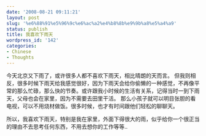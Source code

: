```yaml
---
date: '2008-08-21 09:11:21'
layout: post
slug: '%e6%88%91%e5%96%9c%e6%ac%a2%e4%b8%8b%e9%9b%a8%e5%a4%a9'
status: publish
title: 我喜欢下雨天
wordpress_id: '142'
categories:
- Chinese
- Thoughts
---
```


今天北京又下雨了，或许很多人都不喜欢下雨天，相比晴朗的天而言。 但我则相反，很多时候下雨天给我感觉很好，因为下雨天会给你偷懒的一种感觉，不再像平常的那么忙碌，那么快的节奏。或许跟我小时候的生活有关系，记得当时一到下雨天，父母也会在家里，因为不需要去田里干活。 那么小孩子就可以明目张胆的看电视，可以不用烧材做饭。很多时候，也才有时间跟他们轻松的聊聊天。 

所以，我喜欢下雨天，特别是我在家里，外面下得很大的雨，似乎给你一个很正当的理由不去思考任何东西，不用去想你的工作等等..


